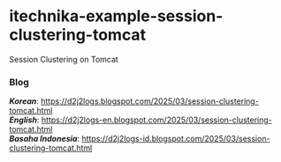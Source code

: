 # itechnika-example-session-clustering-tomcat
Session Clustering on Tomcat

### Blog  
***Korean***: https://d2j2logs.blogspot.com/2025/03/session-clustering-tomcat.html  
***English***: https://d2j2logs-en.blogspot.com/2025/03/session-clustering-tomcat.html  
***Basaha Indonesia***: https://d2j2logs-id.blogspot.com/2025/03/session-clustering-tomcat.html  
